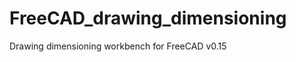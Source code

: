 FreeCAD_drawing_dimensioning
============================

Drawing dimensioning workbench for FreeCAD v0.15
